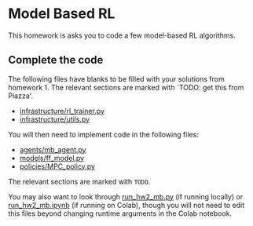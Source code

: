# Model Based RL

This homework is asks you to code a few model-based RL algorithms. 


## Complete the code

The following files have blanks to be filled with your solutions from homework 1. The relevant sections are marked with `TODO: get this from Piazza'.

- [infrastructure/rl_trainer.py](roble/infrastructure/rl_trainer.py)
- [infrastructure/utils.py](roble/infrastructure/utils.py)

You will then need to implement code in the following files:
- [agents/mb_agent.py](roble/agents/mb_agent.py)
- [models/ff_model.py](roble/models/ff_model.py)
- [policies/MPC_policy.py](roble/policies/MPC_policy.py)

The relevant sections are marked with `TODO`.

You may also want to look through [run_hw2_mb.py](run_hw2_mb.py) (if running locally) or [run_hw2_mb.ipynb](run_hw2_mb.ipynb) (if running on Colab), though you will not need to edit this files beyond changing runtime arguments in the Colab notebook.


